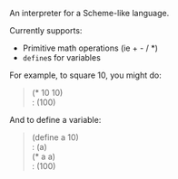 
An interpreter for a Scheme-like language.  
  
  
Currently supports:  
 * Primitive math operations (ie + - / \*)  
 * `define`s for variables


For example, to square 10, you might do:  
 > (\* 10 10)  
 : (100)  

And to define a variable:  
 > (define a 10)  
 : (a)  
 > (\* a a)  
 : (100)  

